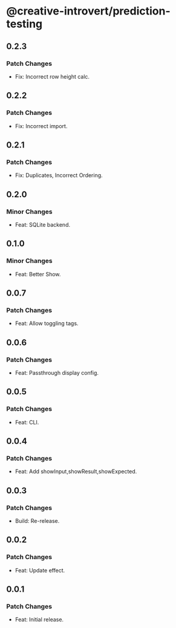 # @creative-introvert/prediction-testing

## 0.2.3

### Patch Changes

- Fix: Incorrect row height calc.

## 0.2.2

### Patch Changes

- Fix: Incorrect import.

## 0.2.1

### Patch Changes

- Fix: Duplicates, Incorrect Ordering.

## 0.2.0

### Minor Changes

- Feat: SQLite backend.

## 0.1.0

### Minor Changes

- Feat: Better Show.

## 0.0.7

### Patch Changes

- Feat: Allow toggling tags.

## 0.0.6

### Patch Changes

- Feat: Passthrough display config.

## 0.0.5

### Patch Changes

- Feat: CLI.

## 0.0.4

### Patch Changes

- Feat: Add showInput,showResult,showExpected.

## 0.0.3

### Patch Changes

- Build: Re-release.

## 0.0.2

### Patch Changes

- Feat: Update effect.

## 0.0.1

### Patch Changes

- Feat: Initial release.

